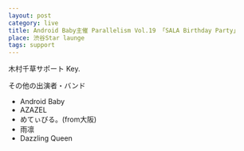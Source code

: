 ```yaml
---
layout: post
category: live
title: Android Baby主催 Parallelism Vol.19 「SALA Birthday Party」
place: 渋谷Star launge
tags: support
---
```

木村千草サポート Key.

その他の出演者・バンド

* Android Baby
* AZAZEL
* めてぃびる。(from大阪)
* 雨凛
* Dazzling Queen